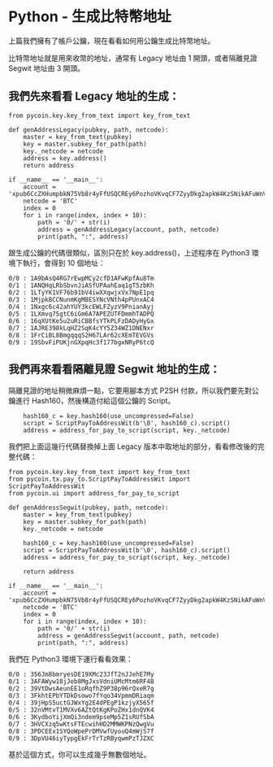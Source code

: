 # Python - 生成比特幣地址

上篇我們擁有了帳戶公鑰，現在看看如何用公鑰生成比特幣地址。

比特幣地址就是用來收幣的地址，通常有 Legacy 地址由 1 開頭，或者隔離見證 Segwit 地址由 3 開頭。

## 我們先來看看 Legacy 地址的生成：

```
from pycoin.key.key_from_text import key_from_text

def genAddressLegacy(pubkey, path, netcode):
    master = key_from_text(pubkey)
    key = master.subkey_for_path(path)
    key._netcode = netcode
    address = key.address()
    return address

if __name__ == '__main__':
    account = 'xpub6CcZXHumpbkN75Vb8r4yFfUSQCREy6PozhoVKvqCF7ZyyDkg2apkW4KzSNikAFuWnVtRVqFLyvWqfuYGv5nryDs8HVN1HCyBb1cKzfVqSjW'
    netcode = 'BTC'
    index = 0
    for i in range(index, index + 10):
        path = '0/' + str(i)
        address = genAddressLegacy(account, path, netcode)
        print(path, ":", address)
```

跟生成公鑰的代碼很類似，區別只在於 key.address()，上述程序在 Python3 環境下執行，會得到 10 個地址：

```
0/0 : 1A9bAsQ4RG7rEwpMCy2cfD1AFwKpfAu8Tm
0/1 : 1ANQHqLRbSbvnJiASfUPAahEaq1gT5zbKh
0/2 : 1LTyYK1VF76b91bV4iwXXqwjxVx7NpE1pq
0/3 : 1MjpkBCCNunmKgM8ESYNcVNth4pPUnxAC4
0/4 : 1Nxgc6c42ahYUY3kcEWLFZyzV9PnianAyj
0/5 : 1LXmvq75gtC6iGm6A7APEZUTFDmmhTADPQ
0/6 : 16qXUtKe5u2uRiCBBfsYTkPLFzDADyHyGx
0/7 : 1AJRE398kLqHZ2SqK4cYY5Z34WZ1DNENxr
0/8 : 1FrCiBL8BmgqqqS2H67LAr62cXEmTEVGVs
0/9 : 19SbvFiPUKjnGXpqHc3f177bgxNRyP6tcQ
```

## 我們再來看看隔離見證 Segwit 地址的生成：

隔離見證的地址稍微麻煩一點，它要用腳本方式 P2SH 付款，所以我們要先對公鑰進行 Hash160，然後構造付給這個公鑰的 Script。

```
    hash160_c = key.hash160(use_uncompressed=False)
    script = ScriptPayToAddressWit(b'\0', hash160_c).script()
    address = address_for_pay_to_script(script, key._netcode)
```

我們把上面這幾行代碼替換掉上面 Legacy 版本中取地址的部分，看看修改後的完整代碼：

```
from pycoin.key.key_from_text import key_from_text
from pycoin.tx.pay_to.ScriptPayToAddressWit import ScriptPayToAddressWit
from pycoin.ui import address_for_pay_to_script

def genAddressSegwit(pubkey, path, netcode):
    master = key_from_text(pubkey)
    key = master.subkey_for_path(path)
    key._netcode = netcode

    hash160_c = key.hash160(use_uncompressed=False)
    script = ScriptPayToAddressWit(b'\0', hash160_c).script()
    address = address_for_pay_to_script(script, key._netcode)

    return address

if __name__ == '__main__':
    account = 'xpub6CcZXHumpbkN75Vb8r4yFfUSQCREy6PozhoVKvqCF7ZyyDkg2apkW4KzSNikAFuWnVtRVqFLyvWqfuYGv5nryDs8HVN1HCyBb1cKzfVqSjW'
    netcode = 'BTC'
    index = 0
    for i in range(index, index + 10):
        path = '0/' + str(i)
        address = genAddressSegwit(account, path, netcode)
        print(path, ":", address)
```

我們在 Python3 環境下運行看看效果：

```
0/0 : 356Jm8bmryesDE19XMc23JfT2nJJehE7My
0/1 : 3AFAWyw18jJeb8MgJxsVdniUMcMtm6RF4B
0/2 : 39VtDwsAeunEE1oRqfhZ9P38p96rQxeR7g
0/3 : 3FkhtEPbYTDkDsowo7fYqo34VpmmDRiaqm
0/4 : 39jHpS5uctGJWxYg2E4dPEgP1kzjyX565f
0/5 : 32nVMtvT1MVXv6AZtQtKgKPoZHx1dnQVK4
0/6 : 3KydboYijXmQi3ndem9pseMp5Z1sRUfSbA
0/7 : 3HVCXzq5wKtsFTEcwihHD2MMWKPNzQwgVu
0/8 : 3PDCEEx1SYQoWpePrDMVwfUyouQ4mWjS7f
0/9 : 3DpVU46iyTypgEkFrTrTzRByqwmPzTJZXC
```

基於這個方式，你可以生成幾乎無數個地址。
